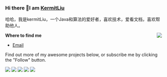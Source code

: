 ### Hi there 👋I am [KermitLiu](http://blog.liushiqiang.net) 

哈哈，我是kermitLiu，一个Java和算法的爱好者，喜欢技术，爱看文档，喜欢帮助他人。

<img src="https://github-readme-stats-mrdulin.vercel.app/api?username=lsqtongxin&show_icons=true&hide_border=true&include_all_commits=true" align="right">



**Where to find me**

- [Email](lsqtongxin@qq.com)

Find out more of my awesome projects below, or subscribe me by clicking the "Follow" button. 



![](https://github-profile-summary-cards.vercel.app/api/cards/profile-details?username=lsqtongxin&theme=github)
![](https://github-profile-summary-cards.vercel.app/api/cards/repos-per-language?username=lsqtongxin&theme=github)
![](https://github-profile-summary-cards.vercel.app/api/cards/most-commit-language?username=lsqtongxin&theme=github)
![](https://github-profile-summary-cards.vercel.app/api/cards/stats?username=lsqtongxin&theme=github)
![](https://github-profile-summary-cards.vercel.app/api/cards/productive-time?username=lsqtongxin&theme=github)

